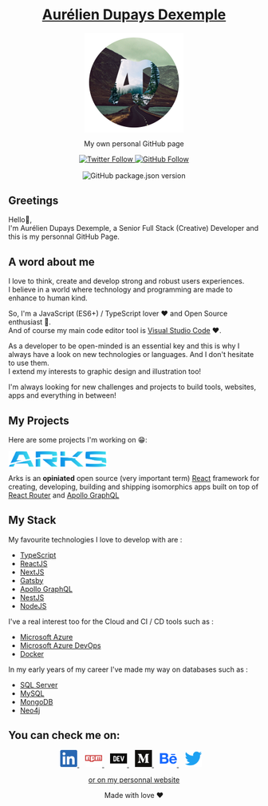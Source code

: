 <h1 align="center">
  <a href="https://aureliendupaysdexemple.com/" target="blank" alt="Website - Aurélien Dupays Dexemple">Aurélien Dupays Dexemple</a>
</h1>

<p align="center">
  <img width="200" align="center" src="https://raw.githubusercontent.com/SugarDarius/sugardarius/master/medias/img/logo.png" />
</p>

<p align="center" style="margin-bottom: 4px">
  My own personal GitHub page
</p>

<p align="center">
  <a href="https://twitter.com/azeldvin">  
    <img alt="Twitter Follow" src="https://img.shields.io/twitter/follow/azeldvin?style=social">
    <img alt="GitHub Follow" src="https://img.shields.io/github/followers/SugarDarius?style=social">
  </a>
</p>

<p align="center">
  <img align="center" alt="GitHub package.json version" src="https://img.shields.io/github/package-json/v/SugarDarius/sugardarius">
</p>

## Greetings
Hello👋,<br />
I'm Aurélien Dupays Dexemple, a Senior Full Stack (Creative) Developer and this is my personnal GitHub Page.

## A word about me
I love to think, create and develop strong and robust users experiences.<br />
I believe in a world where technology and programming are made to enhance to human kind.

So, I'm a JavaScript (ES6+) / TypeScript lover ❤ and Open Source enthusiast 🤗.<br />
And of course my main code editor tool is [Visual Studio Code](https://code.visualstudio.com/) ❤.

As a developer to be open-minded is an essential key and this is why I always have a look on new technologies or languages. And I don't hesitate to use them.<br />
I extend my interests to graphic design and illustration too!

I'm always looking for new challenges and projects to build tools, websites, apps and everything in between!

## My Projects
Here are some projects I'm working on 😁:

<p>
  <a href="https://github.com/SugarDarius/arks">
    <img width="200" align="center" src="https://raw.githubusercontent.com/SugarDarius/arks/master/medias/img/arks-logo.png" />
  </a>
</p>

Arks is an **opiniated** open source (very important term) [React](https://reactjs.org/) framework for creating, developing, building and shipping isomorphics apps built on top of [React Router](https://reacttraining.com/react-router/web/guides/quick-start) and [Apollo GraphQL](https://www.apollographql.com/)

## My Stack
My favourite technologies I love to develop with are :

* [TypeScript](https://www.typescriptlang.org/index.html)
* [ReactJS](https://reactjs.org/)
* [NextJS](https://nextjs.org/)
* [Gatsby](https://www.gatsbyjs.org/)
* [Apollo GraphQL](https://www.apollographql.com/)
* [NestJS](https://nestjs.com/)
* [NodeJS](https://nodejs.org/en/)

I've a real interest too for the Cloud and CI / CD tools such as : 

* [Microsoft Azure](https://azure.microsoft.com/en-us/)
* [Microsoft Azure DevOps](https://azure.microsoft.com/en-us/services/devops/)
* [Docker](https://www.docker.com/)

In my early years of my career I've made my way on databases such as :
* [SQL Server](https://www.microsoft.com/en-us/sql-server)
* [MySQL](https://www.mysql.com/)
* [MongoDB](https://www.mongodb.com/)
* [Neo4j](https://neo4j.com/)

## You can check me on:
<p align="center" style="margin-bottom: 4px">
  <a href="https://www.linkedin.com/in/aureliendupaysdexemple/" target="blank" style="margin-right: 12px">
    <img
      src="https://raw.githubusercontent.com/SugarDarius/sugardarius/master/medias/img/linkedin.svg"
      alt="LinkedIn - Aurélien Dupays Dexemple" 
      height="34" 
      width="34" 
    />
  </a>
  <a href="https://www.npmjs.com/~sugardarius" target="blank" style="margin-right: 12px">
    <img
      src="https://raw.githubusercontent.com/SugarDarius/sugardarius/master/medias/img/npm.svg"
      alt="NPM - Aurélien Dupays Dexemple"
      height="34"
      width="34"
    />
  </a>
  <a href="https://dev.to/azeldvin/" target="blank" style="margin-right: 12px">
    <img
      src="https://raw.githubusercontent.com/SugarDarius/sugardarius/master/medias/img/dev-dot-to.svg"
      alt="DEV - Aurélien Dupays Dexemple"
      height="34"
      width="34"
    />
  </a>
  <a href="https://medium.com/@aureliendupdex" target="blank" style="margin-right: 12px">
    <img
      src="https://raw.githubusercontent.com/SugarDarius/sugardarius/master/medias/img/medium.svg"
      alt="Medium - Aurélien Dupays Dexemple"
      height="34"
      width="34"
    />
  </a>
  <a href="https://www.behance.net/dupaysaurec9ea" target="blank" style="margin-right: 12px">
    <img
      src="https://raw.githubusercontent.com/SugarDarius/sugardarius/master/medias/img/behance.svg"
      alt="Behance - Aurélien Dupays Dexemple"
      height="34"
      width="34"
    />
  </a>
  <a href="https://twitter.com/azeldvin" target="blank" style="margin-right: 12px">
    <img
      src="https://raw.githubusercontent.com/SugarDarius/sugardarius/master/medias/img/twitter.svg"
      alt="Twitter - Aurélien Dupays Dexemple"
      height="34"
      width="34"
    />
  </a>
</p>
<p align="center">
  <a href="https://aureliendupaysdexemple.com/" target="blank" alt="Website - Aurélien Dupays Dexemple">or on my personnal website</a>
</p>

<p align="center">
  Made with love ❤
</p>
